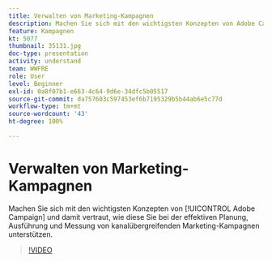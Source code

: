 ```yaml
---
title: Verwalten von Marketing-Kampagnen
description: Machen Sie sich mit den wichtigsten Konzepten von Adobe Campaign und damit vertraut, wie diese Sie bei der effektiven Planung, Ausführung und Messung von kanalübergreifenden Marketing-Kampagnen unterstützen.
feature: Kampagnen
kt: 5077
thumbnail: 35131.jpg
doc-type: presentation
activity: understand
team: WWFRE
role: User
level: Beginner
exl-id: 0a8f07b1-e663-4c64-9d6e-34dfc5b05517
source-git-commit: da757603c597453ef6b7195329b5b44ab6e5c77d
workflow-type: tm+mt
source-wordcount: '43'
ht-degree: 100%

---
```


# Verwalten von Marketing-Kampagnen

Machen Sie sich mit den wichtigsten Konzepten von [!UICONTROL Adobe Campaign] und damit vertraut, wie diese Sie bei der effektiven Planung, Ausführung und Messung von kanalübergreifenden Marketing-Kampagnen unterstützen.

>[!VIDEO](https://video.tv.adobe.com/v/35131?quality=12)
